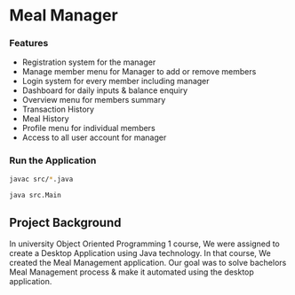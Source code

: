 # Meal Manager

### Features
* Registration system for the manager
* Manage member menu for Manager to add or remove members
* Login system for every member including manager
* Dashboard for daily inputs & balance enquiry
* Overview menu for members summary
* Transaction History
* Meal History
* Profile menu for individual members
* Access to all user account for manager


### Run the Application
``` bash
javac src/*.java

java src.Main
```

## Project Background
In university Object Oriented Programming 1 course, We were assigned to create a Desktop Application using Java technology. In that course, We created the Meal Management application. Our goal was to solve bachelors Meal Management process & make it automated using the desktop application.